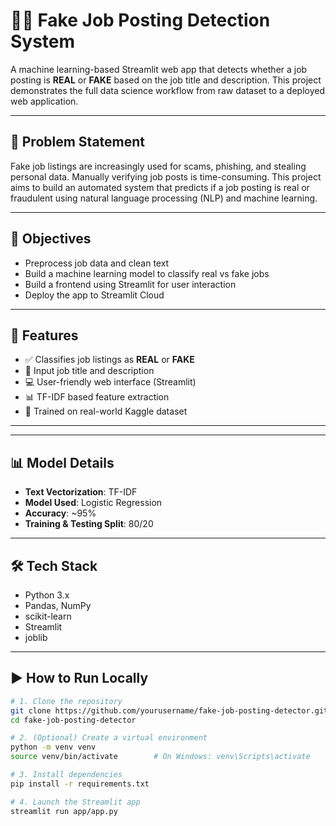 # 🕵️‍♂️ Fake Job Posting Detection System

A machine learning-based Streamlit web app that detects whether a job posting is **REAL** or **FAKE** based on the job title and description. This project demonstrates the full data science workflow from raw dataset to a deployed web application.

---

## 📌 Problem Statement

Fake job listings are increasingly used for scams, phishing, and stealing personal data. Manually verifying job posts is time-consuming. This project aims to build an automated system that predicts if a job posting is real or fraudulent using natural language processing (NLP) and machine learning.

---

## 🎯 Objectives

- Preprocess job data and clean text
- Build a machine learning model to classify real vs fake jobs
- Build a frontend using Streamlit for user interaction
- Deploy the app to Streamlit Cloud

---

## 🚀 Features

- ✅ Classifies job listings as **REAL** or **FAKE**
- 📝 Input job title and description
- 💻 User-friendly web interface (Streamlit)
- 📊 TF-IDF based feature extraction
- 🧠 Trained on real-world Kaggle dataset

---


---

## 📊 Model Details

- **Text Vectorization**: TF-IDF
- **Model Used**: Logistic Regression
- **Accuracy**: ~95%
- **Training & Testing Split**: 80/20

---

## 🛠️ Tech Stack

- Python 3.x
- Pandas, NumPy
- scikit-learn
- Streamlit
- joblib

---

## ▶️ How to Run Locally

```bash
# 1. Clone the repository
git clone https://github.com/yourusername/fake-job-posting-detector.git
cd fake-job-posting-detector

# 2. (Optional) Create a virtual environment
python -m venv venv
source venv/bin/activate        # On Windows: venv\Scripts\activate

# 3. Install dependencies
pip install -r requirements.txt

# 4. Launch the Streamlit app
streamlit run app/app.py


